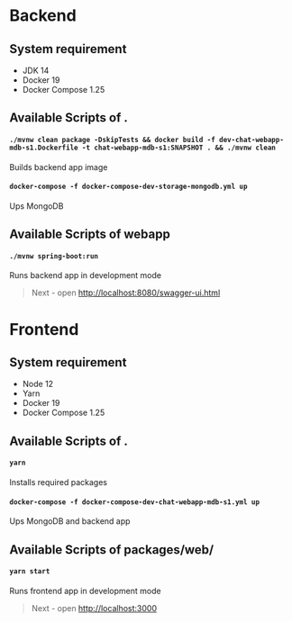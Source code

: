 # Backend

## System requirement

- JDK 14
- Docker 19
- Docker Compose 1.25

## Available Scripts of .

#### `./mvnw clean package -DskipTests && docker build -f dev-chat-webapp-mdb-s1.Dockerfile -t chat-webapp-mdb-s1:SNAPSHOT . && ./mvnw clean`

Builds backend app image

#### `docker-compose -f docker-compose-dev-storage-mongodb.yml up`

Ups MongoDB

## Available Scripts of webapp

#### `./mvnw spring-boot:run`

Runs backend app in development mode

> Next - open [http://localhost:8080/swagger-ui.html](http://localhost:8080/swagger-ui.html)

# Frontend

## System requirement

- Node 12
- Yarn
- Docker 19
- Docker Compose 1.25

## Available Scripts of .

#### `yarn`

Installs required packages

#### `docker-compose -f docker-compose-dev-chat-webapp-mdb-s1.yml up`

Ups MongoDB and backend app

## Available Scripts of packages/web/

#### `yarn start`

Runs frontend app in development mode

> Next - open [http://localhost:3000](http://localhost:3000)
